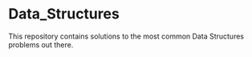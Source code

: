 # Data_Structures
This repository contains solutions to the most common Data Structures problems out there.
